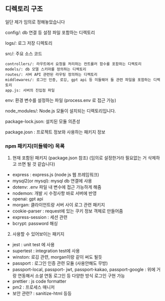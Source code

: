 ## 디렉토리 구조

일단 제가 임의로 정해놓았습니다

config/: db 연결 등 설정 파일 포함하는 디렉토리

logs/: 로그 저장 디렉토리

src/: 주요 소스 코드

    controllers/: 라우트에서 요청을 처리하는 컨트롤러 함수를 포함하는 디렉토리
    models/: db 모델 스키마를 정의하는 디렉토리
    routes/: 서버 API 관련된 라우팅 정의하는 디렉토리
    middlewares/: 로그인 인증, 로깅, gpt api 등 미들웨어 들 관련 파일을 포함하는 디렉토리
    app.js: 서버의 진입점 파일

env: 환경 변수를 설정하는 파일 (process.env 로 접근 가능)

node_modules/: Node.js 모듈이 설치되는 디렉토리입니다.

package-lock.json: 설치된 모듈 의존성 

package.josn : 프로젝트 정보와 사용하는 패키지 정보

### npm 패키지(미들웨어) 목록

1. 현재 포함된 패키지 (package.json 참조) (임의로 설정한거라 필요없는 거 삭제하고 쓰면 될 것 같습니다)
- express : express.js (node js 웹 프레임워크)
- mysql2(or mysql): mysql db 연결에 사용
- dotenv: .env 파일 내 변수에 접근 가능하게 해줌
- nodemon: 개발 시 수정사항 바로 서버에 반영
- openai: gpt api
- morgan: 클라이언트랑 서버 사이 로그 관련 패키지
- cookie-parser : request에 있는 쿠키 정보 객체로 만들어줌
- express-session : 세션 관련
- bcrypt: password 해싱

2. 사용할 수 있어보이는 패키지
- jest : unit test 에 사용
- supertest : integration test에 사용
- winston: 로깅 관련, morgan이랑 같이 써도 될듯
- passport : 로그인 인증 관련 모듈 (사용안해도 무방)
- passport-local, passport- jwt, passport-kakao, passport-google : 위에 거랑 연동해서 소셜 연동 로그인 등 다양한 방식 로그인 구현 가능
- prettier : js code formatter
- pm2 : 프로세스 매니저
- 보안 관련? : sanitize-html 등등
